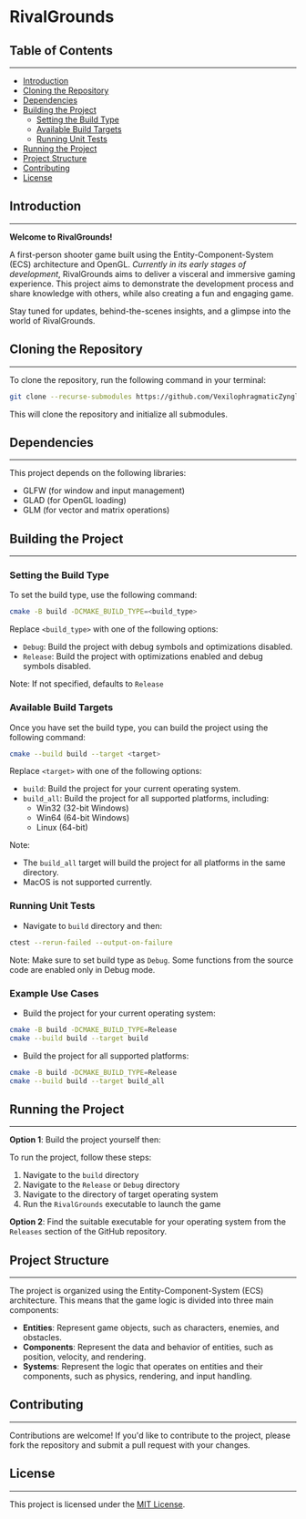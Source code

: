 # RivalGrounds


## Table of Contents
---------------------

* [Introduction](#introduction)
* [Cloning the Repository](#cloning-the-repository)
* [Dependencies](#dependencies)
* [Building the Project](#building-the-project)
	+ [Setting the Build Type](#setting-the-build-type)
	+ [Available Build Targets](#available-build-targets)
	+ [Running Unit Tests](#running-unit-tests)
* [Running the Project](#running-the-project)
* [Project Structure](#project-structure)
* [Contributing](#contributing)
* [License](#license)

## Introduction
------------

**Welcome to RivalGrounds!**

A first-person shooter game built using the Entity-Component-System (ECS) architecture and OpenGL. *Currently in its early stages of development*, RivalGrounds aims to deliver a visceral and immersive gaming experience. This project aims to demonstrate the development process and share knowledge with others, while also creating a fun and engaging game.

 Stay tuned for updates, behind-the-scenes insights, and a glimpse into the world of RivalGrounds.

## Cloning the Repository
-------------------------

To clone the repository, run the following command in your terminal:

```bash
git clone --recurse-submodules https://github.com/VexilophragmaticZynglethorpean/RivalGrounds.git
```

This will clone the repository and initialize all submodules.


## Dependencies
------------

This project depends on the following libraries:

* GLFW (for window and input management)
* GLAD (for OpenGL loading)
* GLM (for vector and matrix operations)

## Building the Project
---------------------

### Setting the Build Type

To set the build type, use the following command:
```bash
cmake -B build -DCMAKE_BUILD_TYPE=<build_type>
```
Replace `<build_type>` with one of the following options:

* `Debug`: Build the project with debug symbols and optimizations disabled.
* `Release`: Build the project with optimizations enabled and debug symbols disabled.

Note: If not specified, defaults to `Release`

### Available Build Targets

Once you have set the build type, you can build the project using the following command:
```bash
cmake --build build --target <target>
```
Replace `<target>` with one of the following options:

* `build`: Build the project for your current operating system.
* `build_all`: Build the project for all supported platforms, including:
	+ Win32 (32-bit Windows)
	+ Win64 (64-bit Windows)
	+ Linux (64-bit)

Note:
* The `build_all` target will build the project for all platforms in the same directory.
* MacOS is not supported currently.

### Running Unit Tests

* Navigate to `build` directory and then:
```bash
ctest --rerun-failed --output-on-failure
```

Note: Make sure to set build type as `Debug`. Some functions from the source code are enabled only in Debug mode.

### Example Use Cases

* Build the project for your current operating system:
```bash
cmake -B build -DCMAKE_BUILD_TYPE=Release
cmake --build build --target build
```
* Build the project for all supported platforms:
```bash
cmake -B build -DCMAKE_BUILD_TYPE=Release
cmake --build build --target build_all
```


## Running the Project
----------------------
**Option 1**: Build the project yourself then:

To run the project, follow these steps:

1. Navigate to the `build` directory
2. Navigate to the `Release` or `Debug` directory
3. Navigate to the directory of target operating system
4. Run the `RivalGrounds` executable to launch the game

**Option 2**: Find the suitable executable for your operating system from the `Releases` section of the GitHub repository.

## Project Structure
-------------------

The project is organized using the Entity-Component-System (ECS) architecture. This means that the game logic is divided into three main components:

* **Entities**: Represent game objects, such as characters, enemies, and obstacles.
* **Components**: Represent the data and behavior of entities, such as position, velocity, and rendering.
* **Systems**: Represent the logic that operates on entities and their components, such as physics, rendering, and input handling.

## Contributing
------------

Contributions are welcome! If you'd like to contribute to the project, please fork the repository and submit a pull request with your changes.

## License
-------

This project is licensed under the [MIT License](https://opensource.org/licenses/MIT).

